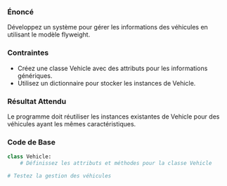 ### Énoncé

Développez un système pour gérer les informations des véhicules en utilisant le modèle flyweight.

### Contraintes

- Créez une classe Vehicle avec des attributs pour les informations génériques.
- Utilisez un dictionnaire pour stocker les instances de Vehicle.

### Résultat Attendu

Le programme doit réutiliser les instances existantes de Vehicle pour des véhicules ayant les mêmes caractéristiques.

### Code de Base

```python
class Vehicle:
    # Définissez les attributs et méthodes pour la classe Vehicle

# Testez la gestion des véhicules
```